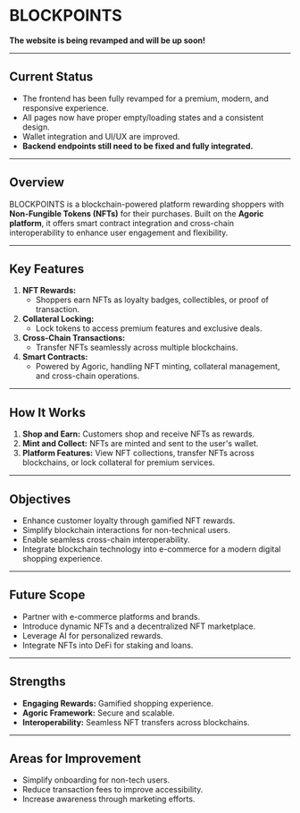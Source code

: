# BLOCKPOINTS

**The website is being revamped and will be up soon!**

---

## Current Status
- The frontend has been fully revamped for a premium, modern, and responsive experience.
- All pages now have proper empty/loading states and a consistent design.
- Wallet integration and UI/UX are improved.
- **Backend endpoints still need to be fixed and fully integrated.**

---

## Overview
BLOCKPOINTS is a blockchain-powered platform rewarding shoppers with **Non-Fungible Tokens (NFTs)** for their purchases. Built on the **Agoric platform**, it offers smart contract integration and cross-chain interoperability to enhance user engagement and flexibility.

---

## Key Features
1. **NFT Rewards:**
   - Shoppers earn NFTs as loyalty badges, collectibles, or proof of transaction.
2. **Collateral Locking:**
   - Lock tokens to access premium features and exclusive deals.
3. **Cross-Chain Transactions:**
   - Transfer NFTs seamlessly across multiple blockchains.
4. **Smart Contracts:**
   - Powered by Agoric, handling NFT minting, collateral management, and cross-chain operations.

---

## How It Works
1. **Shop and Earn:** Customers shop and receive NFTs as rewards.
2. **Mint and Collect:** NFTs are minted and sent to the user's wallet.
3. **Platform Features:** View NFT collections, transfer NFTs across blockchains, or lock collateral for premium services.

---

## Objectives
- Enhance customer loyalty through gamified NFT rewards.
- Simplify blockchain interactions for non-technical users.
- Enable seamless cross-chain interoperability.
- Integrate blockchain technology into e-commerce for a modern digital shopping experience.

---

## Future Scope
- Partner with e-commerce platforms and brands.
- Introduce dynamic NFTs and a decentralized NFT marketplace.
- Leverage AI for personalized rewards.
- Integrate NFTs into DeFi for staking and loans.

---

## Strengths
- **Engaging Rewards:** Gamified shopping experience.
- **Agoric Framework:** Secure and scalable.
- **Interoperability:** Seamless NFT transfers across blockchains.

---

## Areas for Improvement
- Simplify onboarding for non-tech users.
- Reduce transaction fees to improve accessibility.
- Increase awareness through marketing efforts.
